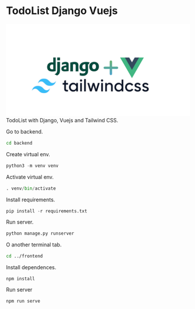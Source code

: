 # TodoList Django Vuejs
![](https://raw.githubusercontent.com/silvajunior/django-vuejs-todo/refs/heads/main/django_vuejs_tailwind_css.jpg)
TodoList with Django, Vuejs and Tailwind CSS.

Go to backend.
```bash
cd backend
```
Create virtual env.
```python
python3 -m venv venv
```
Activate virtual env.
```python
. venv/bin/activate
```
Install requirements.
```python
pip install -r requirements.txt
```
Run server.
```python
python manage.py runserver
```
O another terminal tab.
```bash
cd ../frontend
```
Install dependences.
```node
npm install
```
Run server
```node
npm run serve
```
